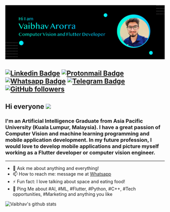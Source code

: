 <img src="https://raw.githubusercontent.com/vaibhav-arorra/vaibhav-arorra/main/Assets/topBanner.PNG">

[![Linkedin Badge](https://img.shields.io/badge/-vaibhavarora-blue?style=for-the-badge&logo=Linkedin&logoColor=white&link=https://www.linkedin.com/in/vaibhav-arora-961784167/)](https://my.linkedin.com/in/vaibhav-arora-961784167)
[![Protonmail Badge](https://img.shields.io/badge/vaibhavarora1999@proton.me-8B89CC?style=for-the-badge&logo=protonmail&logoColor=white&link=mailto:vaibhavarora1999@proton.me)](mailto:vaibhavarora1999@proton.me)
[![Whatsapp Badge](https://img.shields.io/badge/Vaibhavarorra-25D366?style=for-the-badge&logo=whatsapp&logoColor=white&link=https://wa.me/917056600099)](https://wa.me/917056600099)
[![Telegram Badge](https://img.shields.io/badge/Vaibhavarorra-2CA5E0?style=for-the-badge&logo=telegram&logoColor=white&link=https://t.me/vaibhavarorra)](https://t.me/vaibhavarorra)
[![GitHub followers](https://img.shields.io/github/followers/vaibhav-arorra?label=Follow&style=for-the-badge)](https://github.com/vaibhav-arorra/?tab=follow)
---

## Hi everyone <img src="https://github.com/TheDudeThatCode/TheDudeThatCode/blob/master/Assets/Hi.gif" width="22">

### I'm an Artificial Intelligence Graduate from Asia Pacific University (Kuala Lumpur, Malaysia). I have a great passion of Computer Vision and machine learning programming and mobile application development. In my future profession, I would love to develop mobile applications and picture myself working as a Flutter developer or computer vision engineer.
-------

- 💬 Ask me about anything and everything!
- 📫 How to reach me: message me at [Whatsapp](https://wa.me/917056600099)
- ⚡ Fun fact: I love talking about space and eating food!
- 💬 Ping Me about #AI, #ML, #Flutter, #Python, #C++, #Tech opportunities, #Marketing and anything you like


![Vaibhav's github stats](https://github-readme-stats.vercel.app/api?username=vaibhav-arorra&show_icons=true)

